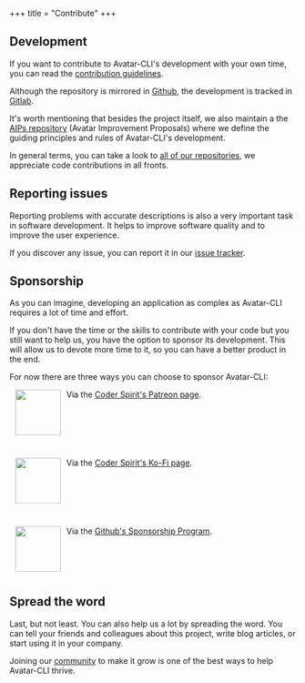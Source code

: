 +++
title = "Contribute"
+++

## Development

If you want to contribute to Avatar-CLI's development with your own time, you
can read the
[contribution guidelines](https://gitlab.com/avatar-cli/avatar-cli/-/blob/dev/CONTRIBUTING.md).

Although the repository is mirrored in
[Github](https://github.com/avatar-cli/avatar-cli), the development is tracked
in [Gitlab](https://gitlab.com/avatar-cli/avatar-cli).

It's worth mentioning that besides the project itself, we also maintain a
the [AIPs repository](https://gitlab.com/avatar-cli/aips) (Avatar Improvement
Proposals) where we define the guiding principles and rules of Avatar-CLI's
development.

In general terms, you can take a look to
[all of our repositories](https://gitlab.com/avatar-cli), we appreciate code
contributions in all fronts.

## Reporting issues

Reporting problems with accurate descriptions is also a very important task in
software development. It helps to improve software quality and to improve the
user experience.

If you discover any issue, you can report it in our
[issue tracker](https://gitlab.com/avatar-cli/avatar-cli/-/issues).

## Sponsorship

As you can imagine, developing an application as complex as Avatar-CLI requires
a lot of time and effort.

If you don't have the time or the skills to contribute with your code but you
still want to help us, you have the option to sponsor its development. This
will allow us to devote more time to it, so you can have a better product in the
end.

For now there are three ways you can choose to sponsor Avatar-CLI:

<div style="display: flex; max-width: 720px; margin-bottom: 40px;">
<a href="https://www.patreon.com/coder_spirit"><img
  src="/patreon.svg"
  style="height: 80px; width: 80px; margin: 0 10px; object-fit: contain; align-self: flex-start;" /></a>
<p style="flex: 1 1 auto; margin-top: 0;">
Via the <a href="https://www.patreon.com/coder_spirit">Coder Spirit's Patreon page</a>.
</p>
</div>

<div style="display: flex; max-width: 720px; margin-bottom: 40px;">
<a href="https://ko-fi.com/coderspirit"><img
  src="/ko-fi.png"
  style="height: 80px; width: 80px; margin: 0 10px; object-fit: contain; align-self: flex-start;" /></a>
<p style="flex: 1 1 auto; margin-top: 0;">
Via the <a href="https://ko-fi.com/coderspirit">Coder Spirit's Ko-Fi page</a>.
</p>
</div>

<div style="display: flex; max-width: 720px; margin-bottom: 40px;">
<a href="https://github.com/sponsors/castarco"><img
  src="/gh_sponsors.svg"
  style="height: 80px; width: 80px; margin: 0 10px; object-fit: contain; align-self: flex-start;" /></a>
<p style="flex: 1 1 auto; margin-top: 0;">
Via the <a href="https://github.com/sponsors/castarco">Github's Sponsorship Program</a>.
</p>
</div>

## Spread the word

Last, but not least. You can also help us a lot by spreading the word. You can
tell your friends and colleagues about this project, write blog articles, or
start using it in your company.

Joining our <a href="/community/">community</a> to make it grow is one of the best ways to help Avatar-CLI
thrive.
